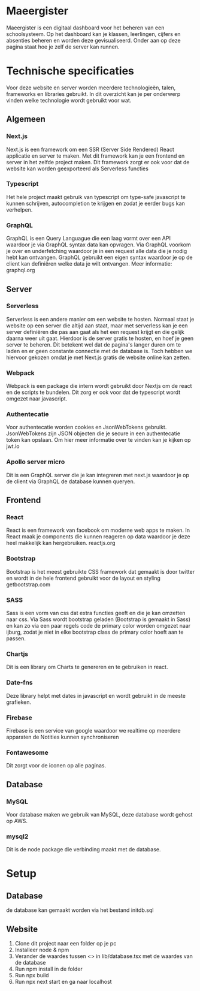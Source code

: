 # Maeergister

Maeergister is een digitaal dashboard voor het beheren van een schoolsysteem.
Op het dashboard kan je klassen, leerlingen, cijfers en absenties beheren en worden deze gevisualiseerd.
Onder aan op deze pagina staat hoe je zelf de server kan runnen.

# Technische specificaties

Voor deze website en server worden meerdere technologieën, talen, frameworks en libraries gebruikt.
In dit overzicht kan je per onderwerp vinden welke technologie wordt gebruikt voor wat.

## Algemeen

### Next.js

Next.js is een framework om een SSR (Server Side Rendered) React applicatie en server te maken.
Met dit framework kan je een frontend en server in het zelfde project maken.
Dit framework zorgt er ook voor dat de website kan worden geexporteerd als Serverless functies

### Typescript

Het hele project maakt gebruik van typescript om type-safe javascript te kunnen schrijven, autocompletion te krijgen en zodat je eerder bugs kan verhelpen.

### GraphQL

GraphQL is een Query Languague die een laag vormt over een API waardoor je via GraphQL syntax data kan opvragen.
Via GraphQL voorkom je over en underfetching waardoor je in een request alle data die je nodig hebt kan ontvangen.
GraphQL gebruikt een eigen syntax waardoor je op de client kan definiëren welke data je wilt ontvangen.
Meer informatie: graphql.org

## Server

### Serverless

Serverless is een andere manier om een website te hosten.
Normaal staat je website op een server die altijd aan staat, maar met serverless kan je een server definiëren die pas aan gaat als het een request krijgt en die gelijk daarna weer uit gaat.
Hierdoor is de server gratis te hosten, en hoef je geen server te beheren.
Dit betekent wel dat de pagina's langer duren om te laden en er geen constante connectie met de database is.
Toch hebben we hiervoor gekozen omdat je met Next.js gratis de website online kan zetten.

### Webpack

Webpack is een package die intern wordt gebruikt door Nextjs om de react en de scripts te bundelen.
Dit zorg er ook voor dat de typescript wordt omgezet naar javascript.

### Authentecatie

Voor authentecatie worden cookies en JsonWebTokens gebruikt.
JsonWebTokens zijn JSON objecten die je secure in een authentecatie token kan opslaan.
Om hier meer informatie over te vinden kan je kijken op jwt.io

### Apollo server micro

Dit is een GraphQL server die je kan integreren met next.js waardoor je op de client via GraphQL de database kunnen queryen.

## Frontend

### React

React is een framework van facebook om moderne web apps te maken.
In React maak je components die kunnen reageren op data waardoor je deze heel makkelijk kan hergebruiken.
reactjs.org

### Bootstrap

Bootstrap is het meest gebruikte CSS framework dat gemaakt is door twitter en wordt in de hele frontend gebruikt voor de layout en styling
getbootstrap.com

### SASS

Sass is een vorm van css dat extra functies geeft en die je kan omzetten naar css.
Via Sass wordt bootstrap geladen (Bootstrap is gemaakt in Sass) en kan zo via een paar regels code de primary color worden omgezet naar ijburg, zodat je niet in elke bootstrap class de primary color hoeft aan te passen.

### Chartjs

Dit is een library om Charts te genereren en te gebruiken in react.

### Date-fns

Deze library helpt met dates in javascript en wordt gebruikt in de meeste grafieken.

### Firebase

Firebase is een service van google waardoor we realtime op meerdere apparaten de Notities kunnen synchroniseren

### Fontawesome

Dit zorgt voor de iconen op alle paginas.

## Database

### MySQL

Voor database maken we gebruik van MySQL, deze database wordt gehost op AWS.

### mysql2

Dit is de node package die verbinding maakt met de database.

# Setup

## Database

de database kan gemaakt worden via het bestand initdb.sql

## Website

1. Clone dit project naar een folder op je pc
2. Installeer node & npm
3. Verander de waardes tussen <> in lib/database.tsx met de waardes van de database
4. Run npm install in de folder
5. Run npx build
6. Run npx next start en ga naar localhost
